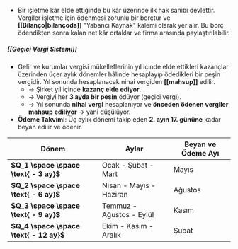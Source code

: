 - Bir işletme kâr elde ettiğinde bu kâr üzerinde ilk hak sahibi devlettir. Vergiler işletme için ödenmesi zorunlu bir borçtur ve **[[Bilanço|bilançoda]]** "Yabancı Kaynak" kalemi olarak yer alır. Bu borç ödendikten sonra kalan net kâr ortaklar ve firma arasında paylaştırılabilir.

##### [[Geçici Vergi Sistemi]]
- Gelir ve kurumlar vergisi mükelleflerinin yıl içinde elde ettikleri kazançlar üzerinden üçer aylık dönemler hâlinde hesaplayıp ödedikleri bir peşin vergidir. Yıl sonunda hesaplanacak nihai vergiden **[[mahsup]]** edilir.
	- $\to$ Şirket yıl içinde **kazanç elde ediyor**.
	- $\to$ Vergiyi her **3 ayda bir peşin** ödüyor (geçici vergi).
	- $\to$ Yıl sonunda **nihai vergi** hesaplanıyor ve **önceden ödenen vergiler mahsup ediliyor** → yani düşülüyor.
- **Ödeme Takvimi**: Üç aylık dönemi takip eden **2. ayın 17. gününe** kadar beyan edilir ve ödenir.

| Dönem                                   | Aylar                    | Beyan ve Ödeme Ayı |
| --------------------------------------- | ------------------------ | ------------------ |
| **$Q_1 \space \space \text{ - 3 ay}$**  | Ocak - Şubat - Mart      | Mayıs              |
| **$Q_2 \space \space \text{ - 6 ay}$**  | Nisan - Mayıs - Haziran  | Ağustos            |
| **$Q_3 \space \space \text{ - 9 ay}$**  | Temmuz - Ağustos - Eylül | Kasım              |
| **$Q_4 \space \space \text{ - 12 ay}$** | Ekim - Kasım - Aralık    | Şubat              |
